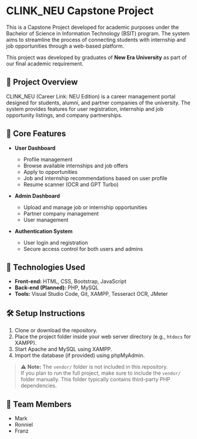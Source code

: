 # CLINK_NEU Capstone Project

This is a Capstone Project developed for academic purposes under the Bachelor of Science in Information Technology (BSIT) program. The system aims to streamline the process of connecting students with internship and job opportunities through a web-based platform.

This project was developed by graduates of **New Era University** as part of our final academic requirement.

## 🚀 Project Overview

CLINK_NEU (Career Link: NEU Edition) is a career management portal designed for students, alumni, and partner companies of the university. The system provides features for user registration, internship and job opportunity listings, and company partnerships.

## 🎯 Core Features

- **User Dashboard**
  - Profile management  
  - Browse available internships and job offers  
  - Apply to opportunities  
  - Job and internship recommendations based on user profile  
  - Resume scanner (OCR and GPT Turbo) 

- **Admin Dashboard**
  - Upload and manage job or internship opportunities
  - Partner company management
  - User management

- **Authentication System**
  - User login and registration
  - Secure access control for both users and admins

## 💼 Technologies Used

- **Front-end:** HTML, CSS, Bootstrap, JavaScript
- **Back-end (Planned):** PHP, MySQL
- **Tools:** Visual Studio Code, Git, XAMPP, Tesseract OCR, JMeter

## 🛠 Setup Instructions

1. Clone or download the repository.
2. Place the project folder inside your web server directory (e.g., `htdocs` for XAMPP).
3. Start Apache and MySQL using XAMPP.
4. Import the database (if provided) using phpMyAdmin.

> ⚠️ **Note:** The `vendor/` folder is not included in this repository.  
> If you plan to run the full project, make sure to include the `vendor/` folder manually. This folder typically contains third-party PHP dependencies.

## 👥 Team Members

- Mark  
- Ronniel  
- Franz
